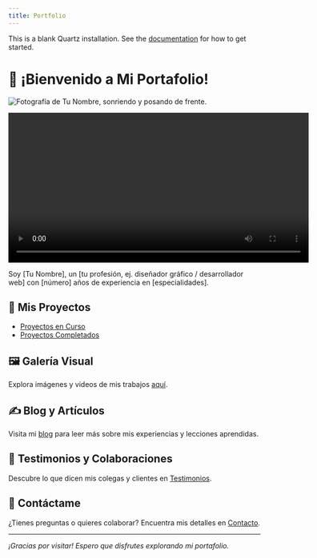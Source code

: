```yaml
---
title: Portfolio
---
```


This is a blank Quartz installation.
See the [documentation](https://quartz.jzhao.xyz) for how to get started.


# 👋 ¡Bienvenido a Mi Portafolio!

![Fotografía de Tu Nombre, sonriendo y posando de frente.](./ruta/a/tu/foto.jpg) <!-- Agrega una imagen de presentación -->

<video controls width="600" aria-label="Video reel con ejemplos de mis proyectos destacados"> <source src="./ruta/a/tu/video-reel.mp4" type="video/mp4"> Tu navegador no soporta el video. Puedes ver una descripción en texto [aquí](ruta/a/descripcion-del-video.md). </video>

Soy [Tu Nombre], un [tu profesión, ej. diseñador gráfico / desarrollador web] con [número] años de experiencia en [especialidades].

## 📂 Mis Proyectos
- [Proyectos en Curso](001-Proyectos/Proyectos%20en%20Curso/)
- [Proyectos Completados](001-Proyectos/Proyectos%20Completados/)

## 🖼️ Galería Visual
Explora imágenes y videos de mis trabajos [aquí](002-Galería%20Visual/).

## ✍️ Blog y Artículos
Visita mi [blog](003-Blog%20o%20Artículos/) para leer más sobre mis experiencias y lecciones aprendidas.

## 🤝 Testimonios y Colaboraciones
Descubre lo que dicen mis colegas y clientes en [Testimonios](004-Testimonios%20y%20Colaboraciones/).

## 📧 Contáctame
¿Tienes preguntas o quieres colaborar? Encuentra mis detalles en [Contacto](000-Home/Contacto.md).

---

*¡Gracias por visitar! Espero que disfrutes explorando mi portafolio.*
